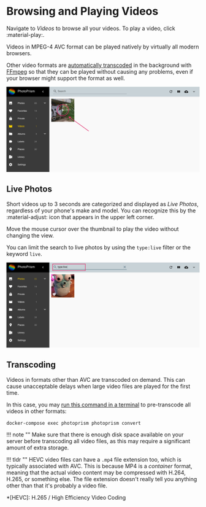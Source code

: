 # Browsing and Playing Videos

Navigate to *Videos* to browse all your videos. To play a video, click :material-play:.

Videos in MPEG-4 AVC format can be played natively by virtually all modern browsers.

Other video formats are [automatically transcoded](#transcoding) in the background with [FFmpeg](https://www.ffmpeg.org/documentation.html)
so that they can be played without causing any problems, even if your browser might support the format as well.

![Screenshot](img/video-1.png)

## Live Photos ##

Short videos up to 3 seconds are categorized and displayed as *Live Photos*, regardless of your phone's make and model.
You can recognize this by the :material-adjust: icon that appears in the upper left corner.

Move the mouse cursor over the thumbnail to play the video without changing the view.

You can limit the search to live photos by using the `type:live` filter or the keyword `live`.

![Screenshot](img/live-photo.png)

## Transcoding ##

Videos in formats other than AVC are transcoded on demand. This can cause unacceptable delays when large video files
are played for the first time.

In this case, you may [run this command in a terminal](../../getting-started/docker-compose.md#command-line-interface)
to pre-transcode all videos in other formats:

```
docker-compose exec photoprism photoprism convert
```

!!! note ""
    Make sure that there is enough disk space available on your server before transcoding all video files, as this may
    require a significant amount of extra storage.

!!! tldr ""
    HEVC video files can have a `.mp4` file extension too, which is typically associated with AVC. This is because MP4 is a
    *container* format, meaning that the actual video content may be compressed with H.264, H.265, or something else.
    The file extension doesn't really tell you anything other than that it's probably a video file.

*[HEVC]: H.265 / High Efficiency Video Coding